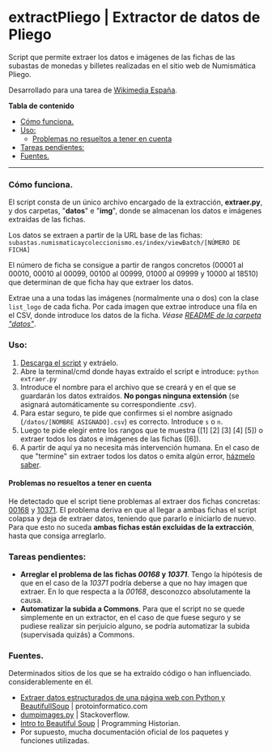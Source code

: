 # extractPliego | Extractor de datos de Pliego
Script que permite extraer los datos e imágenes de las fichas de las subastas de monedas y billetes realizadas en el sitio web de Numismática Pliego.

Desarrollado para una tarea de [Wikimedia España](https://wikimedia.es).

**Tabla de contenido**
- [Cómo funciona.](#cmo-funciona)
- [Uso:](#uso)
	- [Problemas no resueltos a tener en cuenta](#problemas-no-resueltos-a-tener-en-cuenta)
- [Tareas pendientes:](#tareas-pendientes)
- [Fuentes.](#fuentes)

----
### Cómo funciona.
El script consta de un único archivo encargado de la extracción,  **extraer.py**, y dos carpetas, "**datos**" e "**img**", donde se almacenan los datos e imágenes extraídas de las fichas.

Los datos se extraen a partir de la URL base de las fichas:
`subastas.numismaticaycoleccionismo.es/index/viewBatch/[NÚMERO DE FICHA]`

El número de ficha se consigue a partir de rangos concretos (00001 al 00010, 00010 al 00099, 00100 al 00999, 01000 al 09999 y 10000 al 18510) que determinan de que ficha hay que extraer los datos.

Extrae una a una todas las imágenes (normalmente una o dos) con la clase `list_logo` de cada ficha. Por cada imagen que extrae introduce una fila en el CSV, donde introduce los datos de la ficha. *Véase [README de la carpeta "datos"](https://github.com/distriker/extractPliego/tree/master/datos)*.

### Uso:
1. [Descarga el script](https://github.com/distriker/extractPliego/archive/master.zip) y extráelo.
2. Abre la terminal/cmd donde hayas extraído el script e introduce: `python extraer.py`
3. Introduce el nombre para el archivo que se creará y en el que se guardarán los datos extraídos. **No pongas ninguna extensión** (se asignará automáticamente su correspondiente .csv).
4. Para estar seguro, te pide que confirmes si el nombre asignado (`/datos/[NOMBRE ASIGNADO].csv`) es correcto. Introduce `s` o `n`.
5. Luego te pide elegir entre los rangos que te muestra ([1] [2] [3] [4] [5]) o extraer todos los datos e imágenes de las fichas ([6]).
6. A partir de aquí ya no necesita más intervención humana. En el caso de que "termine" sin extraer todos los datos o emita algún error, [házmelo saber](https://github.com/distriker/extractPliego/issues).

#### Problemas no resueltos a tener en cuenta
He detectado que el script tiene problemas al extraer dos fichas concretas: [00168](http://subastas.numismaticaycoleccionismo.es/index/viewBatch/00168) y [10371](http://subastas.numismaticaycoleccionismo.es/index/viewBatch/10371). El problema deriva en que al llegar a ambas fichas el script colapsa y deja de extraer datos, teniendo que pararlo e iniciarlo de nuevo. Para que esto no suceda **ambas fichas están excluidas de la extracción**, hasta que consiga arreglarlo.

### Tareas pendientes:
- **Arreglar el problema de las fichas *00168* y *10371***. Tengo la hipótesis de que en el caso de la *10371* podría deberse a que no hay imagen que extraer. En lo que respecta a la *00168*, desconozco absolutamente la causa.
- **Automatizar la subida a Commons**. Para que el script no se quede simplemente en un extractor, en el caso de que fuese seguro y se pudiese realizar sin perjuicio alguno, se podría automatizar la subida (supervisada quizás) a Commons.

### Fuentes.
Determinados sitios de los que se ha extraído código o han influenciado.
considerablemente en él.
- [Extraer datos estructurados de una página web con Python y BeautifullSoup](http://bit.ly/1ZpK4Ek) | protoinformatico.com
- [dumpimages.py](http://bit.ly/1VGtBg7) | Stackoverflow.
- [Intro to Beautiful Soup](http://bit.ly/25G3AA7) | Programming Historian.
- Por supuesto, mucha documentación oficial de los paquetes y funciones utilizadas.
